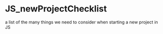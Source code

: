 # JS_newProjectChecklist
a list of the many things we need to consider when starting a new project in JS
